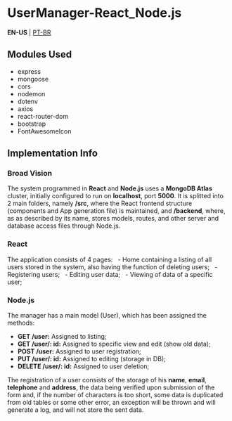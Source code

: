 # UserManager-React_Node.js
**EN-US** | <a href="https://github.com/leoGCoelho/usermanagement-react/blob/master/README.md">PT-BR</a>

## Modules Used
  - express
  - mongoose
  - cors
  - nodemon
  - dotenv
  - axios
  - react-router-dom
  - bootstrap
  - FontAwesomeIcon

## Implementation Info

### Broad Vision
The system programmed in **React** and **Node.js** uses a **MongoDB Atlas** cluster, initially configured to run on **localhost**, port **5000**. It is splitted into 2 main folders, namely **/src**, where the React frontend structure (components and App generation file) is maintained, and **/backend**, where, as as described by its name, stores models, routes, and other server and database access files through Node.js.

### React
The application consists of 4 pages:
  - Home containing a listing of all users stored in the system, also having the function of deleting users;
  - Registering users;
  - Editing user data;
  - Viewing of data of a specific user;
  
### Node.js
The manager has a main model (User), which has been assigned the methods:
  - **GET /user:** Assigned to listing;
  - **GET /user/: id:** Assigned to specific view and edit (show old data);
  - **POST /user:** Assigned to user registration;
  - **PUT /user/: id:** Assigned to editing (storage in DB);
  - **DELETE /user/: id:** Assigned to user deletion;
  
  The registration of a user consists of the storage of his **name**, **email**, **telephone** and **address**, the data being verified upon submission of the form and, if the number of characters is too short, some data is duplicated from old tables or some other error, an exception will be thrown and will generate a log, and will not store the sent data.
